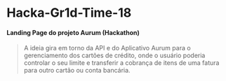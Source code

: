 # Hacka-Gr1d-Time-18

#### Landing Page do projeto Aurum (Hackathon)
 
> A ideia gira em torno da API e do Aplicativo Aurum para o gerenciamento dos cartões de crédito, onde o usuário poderia controlar o seu limite e transferir a cobrança de itens de uma fatura para outro cartão ou conta bancária.
